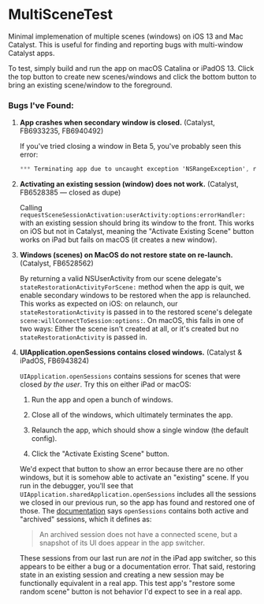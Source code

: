 # MultiSceneTest

Minimal implemenation of multiple scenes (windows) on iOS 13 and Mac Catalyst. This is useful for finding and reporting bugs with multi-window Catalyst apps.

To test, simply build and run the app on macOS Catalina or iPadOS 13. Click the top button to create new scenes/windows and click the bottom button to bring an existing scene/window to the foreground.

### Bugs I've Found:

1. **App crashes when secondary window is closed.** (Catalyst, FB6933235, FB6940492)
   
   If you've tried closing a window in Beta 5, you've probably seen this error:
   ```objective-c
   *** Terminating app due to uncaught exception 'NSRangeException', reason: 'Cannot remove an observer <UINSSceneViewController 0x60000350eaa0> for the key path "view.window.screen.contentLayoutRect" from <UINSSceneViewController 0x60000350eaa0> because it is not registered as an observer.'
   ```
   
2. **Activating an existing session (window) does not work.** (Catalyst, FB6528385 — closed as dupe)
   
   Calling `requestSceneSessionActivation:userActivity:options:errorHandler:` with an existing session should bring its window to the front. This works on iOS but not in Catalyst, meaning the "Activate Existing Scene" button works on iPad but fails on macOS (it creates a new window).

3. **Windows (scenes) on MacOS do not restore state on re-launch.** (Catalyst, FB6528562)
   
   By returning a valid NSUserActivity from our scene delegate's `stateRestorationActivityForScene:` method when the app is quit, we enable secondary windows to be restored when the app is relaunched. This works as expected on iOS: on relaunch, our `stateRestorationActivity` is passed in to the restored scene's delegate `scene:willConnectToSession:options:`. On macOS, this fails in one of two ways: Either the scene isn't created at all, or it's created but no `stateRestorationActivity` is passed in.

4. **UIApplication.openSessions contains closed windows.** (Catalyst & iPadOS, FB6943824)
   
   `UIApplication.openSessions` contains sessions for scenes that were closed _by the user_. Try this on either iPad or macOS:
   
   1. Run the app and open a bunch of windows.
   
   2. Close all of the windows, which ultimately terminates the app.
   
   3. Relaunch the app, which should show a single window (the default config).
   
   4. Click the "Activate Existing Scene" button.
   
   We'd expect that button to show an error because there are no other windows, but it is somehow able to activate an "existing" scene. If you run in the debugger, you'll see that `UIApplication.sharedApplication.openSessions` includes all the sessions we closed in our previous run, so the app has found and restored one of those. The [documentation](https://developer.apple.com/documentation/uikit/uiapplication/3197900-opensessions?language=objc) says `openSessions` contains both active and "archived" sessions, which it defines as:
   
   > An archived session does not have a connected scene, but a snapshot of its UI does appear in the app switcher.
   
   These sessions from our last run are _not_ in the iPad app switcher, so this appears to be either a bug or a documentation error. That said, restoring state in an existing session and creating a new session may be functionally equivalent in a real app. This test app's "restore some random scene" button is not behavior I'd expect to see in a real app.

